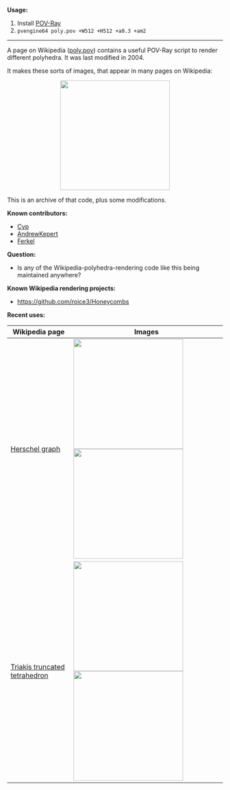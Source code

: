 **Usage:**
  1. Install [POV-Ray](http://www.povray.org/) 
  2. `pvengine64 poly.pov +W512 +H512 +a0.3 +am2`
  
----

A page on Wikipedia ([poly.pov](https://en.wikipedia.org/wiki/User:AndrewKepert/poly.pov)) contains a useful POV-Ray script to render different polyhedra. It was last modified in 2004.

It makes these sorts of images, that appear in many pages on Wikipedia:

<p align="center"><img src="https://upload.wikimedia.org/wikipedia/commons/b/ba/Rhombicdodecahedron.jpg" width="256" /></p>

This is an archive of that code, plus some modifications.

**Known contributors:**
 * [Cyp](https://en.wikipedia.org/wiki/User:Cyp)
 * [AndrewKepert](https://en.wikipedia.org/wiki/User:AndrewKepert)
 * [Ferkel](https://en.wikipedia.org/wiki/User:Ferkel)

**Question:**
 * Is any of the Wikipedia-polyhedra-rendering code like this being maintained anywhere?

**Known Wikipedia rendering projects:**
 * https://github.com/roice3/Honeycombs
 
**Recent uses:**

| Wikipedia page         | Images                   | 
|------------------------|--------------------------|
| [Herschel graph](https://en.wikipedia.org/wiki/Herschel_graph) | <img src="https://upload.wikimedia.org/wikipedia/commons/7/7e/Herschel_enneahedron.png" width="256" /> <img src="https://upload.wikimedia.org/wikipedia/commons/e/e7/Herschel_enneahedron_animated.gif" width="256" /> |
| [Triakis truncated tetrahedron](https://en.wikipedia.org/wiki/Triakis_truncated_tetrahedron) | <img src="https://upload.wikimedia.org/wikipedia/commons/c/ca/Triakis_truncated_tetrahedron.png" width="256" /> <img src="https://upload.wikimedia.org/wikipedia/commons/9/9e/Triakis_truncated_tetrahedron.gif" width="256" /> |
